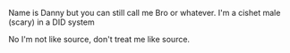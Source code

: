 Name is Danny but you can still call me Bro or whatever. I'm a cishet male (scary) in a DID system 

No I'm not like source, don't treat me like source.
